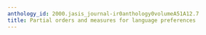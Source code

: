 ```yaml
---
anthology_id: 2000.jasis_journal-ir0anthology0volumeA51A12.7
title: Partial orders and measures for language preferences
---
```

